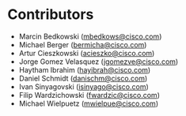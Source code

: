 # Contributors

- Marcin Bedkowski (mbedkows@cisco.com)
- Michael Berger (bermicha@cisco.com)
- Artur Cieszkowski (acieszko@cisco.com)
- Jorge Gomez Velasquez (jgomezve@cisco.com)
- Haytham Ibrahim (hayibrah@cisco.com)
- Daniel Schmidt (danischm@cisco.com)
- Ivan Sinyagovski (isinyago@cisco.com)
- Filip Wardzichowski (fwardzic@cisco.com)
- Michael Wielpuetz (mwielpue@cisco.com)

